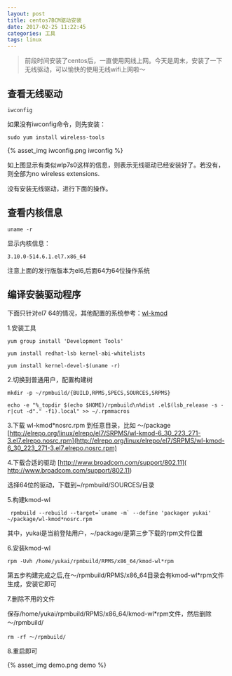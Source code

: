 ```yaml
---
layout: post
title: centos7BCM驱动安装
date: 2017-02-25 11:22:45
categories: 工具
tags: linux
---
```

> 前段时间安装了centos后，一直使用网线上网。今天是周末，安装了一下无线驱动，可以愉快的使用无线wifi上网啦～

## 查看无线驱动

```
iwconfig
```
如果没有iwconfig命令，则先安装：

```
sudo yum install wireless-tools
```

{% asset_img iwconfig.png iwconfig %}

如上图显示有类似wlp7s0这样的信息，则表示无线驱动已经安装好了。若没有，则全部为no wireless extensions.

没有安装无线驱动，进行下面的操作。

## 查看内核信息

```
uname -r
```
显示内核信息：
```
3.10.0-514.6.1.el7.x86_64
```
注意上面的发行版版本为el6,后面64为64位操作系统

## 编译安装驱动程序

下面只针对el7 64的情况，其他配置的系统参考：[wl-kmod](http://elrepo.org/tiki/wl-kmod)

1.安装工具
```
yum group install 'Development Tools'

yum install redhat-lsb kernel-abi-whitelists

yum install kernel-devel-$(uname -r)
```

2.切换到普通用户，配置构建树
```
mkdir -p ~/rpmbuild/{BUILD,RPMS,SPECS,SOURCES,SRPMS}

echo -e "%_topdir $(echo $HOME)/rpmbuild\n%dist .el$(lsb_release -s -r|cut -d"." -f1).local" >> ~/.rpmmacros
```

3.下载 wl-kmod*nosrc.rpm 到任意目录，比如 ～/package
[http://elrepo.org/linux/elrepo/el7/SRPMS/wl-kmod-6_30_223_271-3.el7.elrepo.nosrc.rpm](http://elrepo.org/linux/elrepo/el7/SRPMS/wl-kmod-6_30_223_271-3.el7.elrepo.nosrc.rpm)

4.下载合适的驱动
[http://www.broadcom.com/support/802.11]( http://www.broadcom.com/support/802.11)

选择64位的驱动，下载到~/rpmbuild/SOURCES/目录

5.构建kmod-wl
```
 rpmbuild --rebuild --target=`uname -m` --define 'packager yukai' ~/package/wl-kmod*nosrc.rpm
```

其中，yukai是当前登陆用户，~/package/是第三步下载的rpm文件位置

6.安装kmod-wl

```
rpm -Uvh /home/yukai/rpmbuild/RPMS/x86_64/kmod-wl*rpm
```

第五步构建完成之后,在～/rpmbuild/RPMS/x86_64目录会有kmod-wl*rpm文件生成，安装它即可

7.删除不用的文件

保存/home/yukai/rpmbuild/RPMS/x86_64/kmod-wl*rpm文件，然后删除～/rpmbuild/

```
rm -rf ～/rpmbuild/
```

8.重启即可

{% asset_img demo.png demo %}